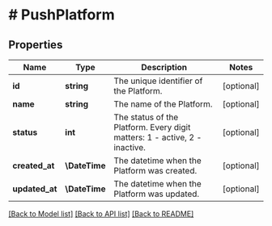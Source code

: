 # # PushPlatform

## Properties

Name | Type | Description | Notes
------------ | ------------- | ------------- | -------------
**id** | **string** | The unique identifier of the Platform. | [optional]
**name** | **string** | The name of the Platform. | [optional]
**status** | **int** | The status of the Platform. Every digit matters: 1 - active, 2 - inactive. | [optional]
**created_at** | **\DateTime** | The datetime when the Platform was created. | [optional]
**updated_at** | **\DateTime** | The datetime when the Platform was updated. | [optional]

[[Back to Model list]](../../README.md#models) [[Back to API list]](../../README.md#endpoints) [[Back to README]](../../README.md)
